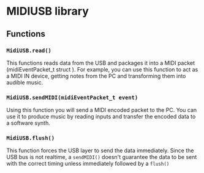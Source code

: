 # MIDIUSB library

## Functions

### `MidiUSB.read()`

This functions reads data from the USB and packages it into a MIDI packet (midiEventPacket_t struct ). For example, you can use this function to act as a MIDI IN device, getting notes from the PC and transforming them into audible music.

### `MidiUSB.sendMIDI(midiEventPacket_t event)`
Using this function you will send a MIDI encoded packet to the PC. You can use it to produce music by reading inputs and transfer the encoded data to a software synth.

### `MidiUSB.flush()`

This function forces the USB layer to send the data immediately. Since the USB bus is not realtime, a `sendMIDI()` doesn't guarantee the data to be sent with the correct timing unless immediately followed by a `flush()`